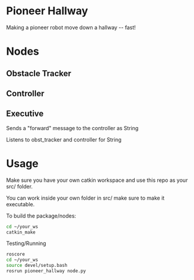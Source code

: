 # Pioneer Hallway

Making a pioneer robot move down a hallway -- fast!

# Nodes

## Obstacle Tracker

## Controller

## Executive

   Sends a "forward" message to the controller as String

   Listens to obst_tracker and controller for String

# Usage

Make sure you have your own catkin workspace and use this repo as your src/ folder.

You can work inside your own folder in src/ make sure to make it executable.

To build the package/nodes:
```bash
cd ~/your_ws
catkin_make
```

Testing/Running

```bash
roscore
cd ~/your_ws
source devel/setup.bash
rosrun pioneer_hallway node.py
```